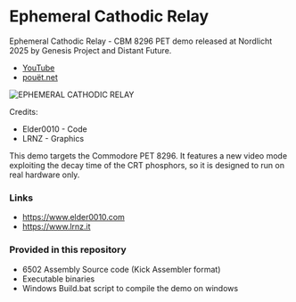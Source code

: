 # Ephemeral Cathodic Relay
Ephemeral Cathodic Relay - CBM 8296 PET demo released at Nordlicht 2025 by Genesis Project and Distant Future. 
- [YouTube](https://www.youtube.com/watch?v=n87d7j0hfOE)
- [pouët.net](https://www.pouet.net/prod.php?which=104535)

![EPHEMERAL CATHODIC RELAY](https://www.elder0010.com/uploads/ephemeral/screenshot.jpg "EPHEMERAL CATHODIC RELAY")

Credits:
- Elder0010 - Code
- LRNZ - Graphics

This demo targets the Commodore PET 8296. It features a new video mode exploiting the decay time of the CRT phosphors, so it is designed to run on real hardware only.

### Links
- https://www.elder0010.com
- https://www.lrnz.it 

### Provided in this repository
- 6502 Assembly Source code (Kick Assembler format)
- Executable binaries
- Windows Build.bat script to compile the demo on windows
